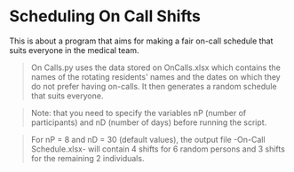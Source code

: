 # Scheduling On Call Shifts
This is about a program that aims for making a fair on-call schedule that suits everyone in the medical team. 

> On Calls.py uses the data stored on OnCalls.xlsx which contains the names of the rotating residents' names and the dates on which they do not prefer having on-calls. It then generates a random schedule that suits everyone. 

> Note: that you need to specify the variables nP (number of participants) and nD (number of days) before running the script.

> For nP = 8 and nD = 30 (default values), the output file -On-Call Schedule.xlsx- will contain 4 shifts for 6 random persons and 3 shifts for the remaining 2 individuals. 

